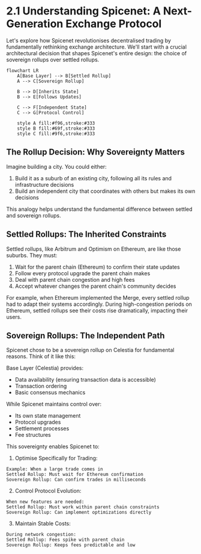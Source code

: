 # 2.1 Understanding Spicenet: A Next-Generation Exchange Protocol

Let's explore how Spicenet revolutionises decentralised trading by fundamentally rethinking exchange architecture. We'll start with a crucial architectural decision that shapes Spicenet's entire design: the choice of sovereign rollups over settled rollups.



```mermaid
flowchart LR
    A[Base Layer] --> B[Settled Rollup]
    A --> C[Sovereign Rollup]
    
    B --> D[Inherits State]
    B --> E[Follows Updates]
    
    C --> F[Independent State]
    C --> G[Protocol Control]
    
    style A fill:#f96,stroke:#333
    style B fill:#69f,stroke:#333
    style C fill:#9f6,stroke:#333
```

## The Rollup Decision: Why Sovereignty Matters

Imagine building a city. You could either:

1. Build it as a suburb of an existing city, following all its rules and infrastructure decisions
2. Build an independent city that coordinates with others but makes its own decisions

This analogy helps understand the fundamental difference between settled and sovereign rollups.

## Settled Rollups: The Inherited Constraints

Settled rollups, like Arbitrum and Optimism on Ethereum, are like those suburbs. They must:

1. Wait for the parent chain (Ethereum) to confirm their state updates
2. Follow every protocol upgrade the parent chain makes
3. Deal with parent chain congestion and high fees
4. Accept whatever changes the parent chain's community decides

For example, when Ethereum implemented the Merge, every settled rollup had to adapt their systems accordingly. During high-congestion periods on Ethereum, settled rollups see their costs rise dramatically, impacting their users.

## Sovereign Rollups: The Independent Path

Spicenet chose to be a sovereign rollup on Celestia for fundamental reasons. Think of it like this:

Base Layer (Celestia) provides:

* Data availability (ensuring transaction data is accessible)
* Transaction ordering
* Basic consensus mechanics

While Spicenet maintains control over:

* Its own state management
* Protocol upgrades
* Settlement processes
* Fee structures

This sovereignty enables Spicenet to:

1. Optimise Specifically for Trading:

```
Example: When a large trade comes in
Settled Rollup: Must wait for Ethereum confirmation
Sovereign Rollup: Can confirm trades in milliseconds
```

2. Control Protocol Evolution:

```
When new features are needed:
Settled Rollup: Must work within parent chain constraints
Sovereign Rollup: Can implement optimizations directly
```

3. Maintain Stable Costs:

```
During network congestion:
Settled Rollup: Fees spike with parent chain
Sovereign Rollup: Keeps fees predictable and low
```

